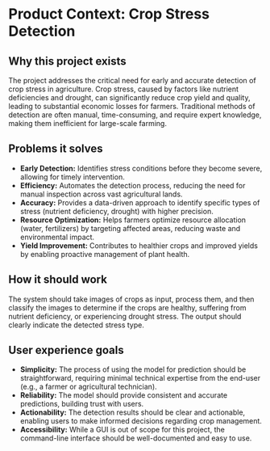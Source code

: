 # Product Context: Crop Stress Detection

## Why this project exists

The project addresses the critical need for early and accurate detection of crop stress in agriculture. Crop stress, caused by factors like nutrient deficiencies and drought, can significantly reduce crop yield and quality, leading to substantial economic losses for farmers. Traditional methods of detection are often manual, time-consuming, and require expert knowledge, making them inefficient for large-scale farming.

## Problems it solves

*   **Early Detection:** Identifies stress conditions before they become severe, allowing for timely intervention.
*   **Efficiency:** Automates the detection process, reducing the need for manual inspection across vast agricultural lands.
*   **Accuracy:** Provides a data-driven approach to identify specific types of stress (nutrient deficiency, drought) with higher precision.
*   **Resource Optimization:** Helps farmers optimize resource allocation (water, fertilizers) by targeting affected areas, reducing waste and environmental impact.
*   **Yield Improvement:** Contributes to healthier crops and improved yields by enabling proactive management of plant health.

## How it should work

The system should take images of crops as input, process them, and then classify the images to determine if the crops are healthy, suffering from nutrient deficiency, or experiencing drought stress. The output should clearly indicate the detected stress type.

## User experience goals

*   **Simplicity:** The process of using the model for prediction should be straightforward, requiring minimal technical expertise from the end-user (e.g., a farmer or agricultural technician).
*   **Reliability:** The model should provide consistent and accurate predictions, building trust with users.
*   **Actionability:** The detection results should be clear and actionable, enabling users to make informed decisions regarding crop management.
*   **Accessibility:** While a GUI is out of scope for this project, the command-line interface should be well-documented and easy to use.
